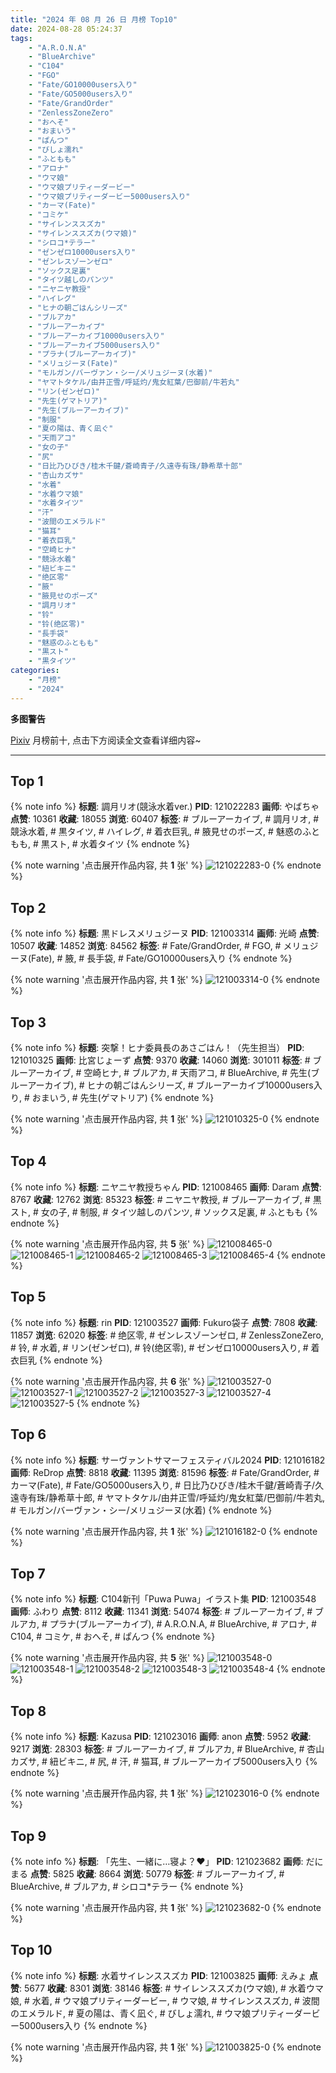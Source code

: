 ```yaml
---
title: "2024 年 08 月 26 日 月榜 Top10"
date: 2024-08-28 05:24:37
tags:
    - "A.R.O.N.A"
    - "BlueArchive"
    - "C104"
    - "FGO"
    - "Fate/GO10000users入り"
    - "Fate/GO5000users入り"
    - "Fate/GrandOrder"
    - "ZenlessZoneZero"
    - "おへそ"
    - "おまいう"
    - "ぱんつ"
    - "びしょ濡れ"
    - "ふともも"
    - "アロナ"
    - "ウマ娘"
    - "ウマ娘プリティーダービー"
    - "ウマ娘プリティーダービー5000users入り"
    - "カーマ(Fate)"
    - "コミケ"
    - "サイレンススズカ"
    - "サイレンススズカ(ウマ娘)"
    - "シロコ*テラー"
    - "ゼンゼロ10000users入り"
    - "ゼンレスゾーンゼロ"
    - "ソックス足裏"
    - "タイツ越しのパンツ"
    - "ニヤニヤ教授"
    - "ハイレグ"
    - "ヒナの朝ごはんシリーズ"
    - "ブルアカ"
    - "ブルーアーカイブ"
    - "ブルーアーカイブ10000users入り"
    - "ブルーアーカイブ5000users入り"
    - "プラナ(ブルーアーカイブ)"
    - "メリュジーヌ(Fate)"
    - "モルガン/バーヴァン・シー/メリュジーヌ(水着)"
    - "ヤマトタケル/由井正雪/呼延灼/鬼女紅葉/巴御前/牛若丸"
    - "リン(ゼンゼロ)"
    - "先生(ゲマトリア)"
    - "先生(ブルーアーカイブ)"
    - "制服"
    - "夏の陽は、青く凪ぐ"
    - "天雨アコ"
    - "女の子"
    - "尻"
    - "日比乃ひびき/桂木千鍵/蒼崎青子/久遠寺有珠/静希草十郎"
    - "杏山カズサ"
    - "水着"
    - "水着ウマ娘"
    - "水着タイツ"
    - "汗"
    - "波間のエメラルド"
    - "猫耳"
    - "着衣巨乳"
    - "空崎ヒナ"
    - "競泳水着"
    - "紐ビキニ"
    - "绝区零"
    - "腋"
    - "腋見せのポーズ"
    - "調月リオ"
    - "铃"
    - "铃(绝区零)"
    - "長手袋"
    - "魅惑のふともも"
    - "黒スト"
    - "黒タイツ"
categories:
    - "月榜"
    - "2024"
---
```


<i class="fa fa-triangle-exclamation"></i>**多图警告**<i class="fa fa-triangle-exclamation"></i>

[Pixiv](https://www.pixiv.net/) 月榜前十, 点击下方阅读全文查看详细内容~

<!-- more -->

---

## Top 1

{% note info %}
**标题**: 調月リオ(競泳水着ver.)
**PID**: 121022283 **画师**: やばちゃ
**点赞**: 10361 **收藏**: 18055 **浏览**: 60407
**标签**: # ブルーアーカイブ, # 調月リオ, # 競泳水着, # 黒タイツ, # ハイレグ, # 着衣巨乳, # 腋見せのポーズ, # 魅惑のふともも, # 黒スト, # 水着タイツ
{% endnote %}

{% note warning '点击展开作品内容, 共 **1** 张' %}
![121022283-0](https://i.pixiv.re/img-original/img/2024/07/30/19/01/03/121022283_p0.png)
{% endnote %}

## Top 2

{% note info %}
**标题**: 黒ドレスメリュジーヌ
**PID**: 121003314 **画师**: 光崎
**点赞**: 10507 **收藏**: 14852 **浏览**: 84562
**标签**: # Fate/GrandOrder, # FGO, # メリュジーヌ(Fate), # 腋, # 長手袋, # Fate/GO10000users入り
{% endnote %}

{% note warning '点击展开作品内容, 共 **1** 张' %}
![121003314-0](https://i.pixiv.re/img-original/img/2024/07/30/00/00/31/121003314_p0.png)
{% endnote %}

## Top 3

{% note info %}
**标题**: 突撃！ヒナ委員長のあさごはん！（先生担当）
**PID**: 121010325 **画师**: 比宮じょーず
**点赞**: 9370 **收藏**: 14060 **浏览**: 301011
**标签**: # ブルーアーカイブ, # 空崎ヒナ, # ブルアカ, # 天雨アコ, # BlueArchive, # 先生(ブルーアーカイブ), # ヒナの朝ごはんシリーズ, # ブルーアーカイブ10000users入り, # おまいう, # 先生(ゲマトリア)
{% endnote %}

{% note warning '点击展开作品内容, 共 **1** 张' %}
![121010325-0](https://i.pixiv.re/img-original/img/2024/07/30/06/55/49/121010325_p0.png)
{% endnote %}

## Top 4

{% note info %}
**标题**: ニヤニヤ教授ちゃん
**PID**: 121008465 **画师**: Daram
**点赞**: 8767 **收藏**: 12762 **浏览**: 85323
**标签**: # ニヤニヤ教授, # ブルーアーカイブ, # 黒スト, # 女の子, # 制服, # タイツ越しのパンツ, # ソックス足裏, # ふともも
{% endnote %}

{% note warning '点击展开作品内容, 共 **5** 张' %}
![121008465-0](https://i.pixiv.re/img-original/img/2024/07/31/03/25/35/121008465_p0.jpg)
![121008465-1](https://i.pixiv.re/img-original/img/2024/07/31/03/25/35/121008465_p1.jpg)
![121008465-2](https://i.pixiv.re/img-original/img/2024/07/31/03/25/35/121008465_p2.jpg)
![121008465-3](https://i.pixiv.re/img-original/img/2024/07/31/03/25/35/121008465_p3.jpg)
![121008465-4](https://i.pixiv.re/img-original/img/2024/07/31/03/25/35/121008465_p4.jpg)
{% endnote %}

## Top 5

{% note info %}
**标题**: rin
**PID**: 121003527 **画师**: Fukuro袋子
**点赞**: 7808 **收藏**: 11857 **浏览**: 62020
**标签**: # 绝区零, # ゼンレスゾーンゼロ, # ZenlessZoneZero, # 铃, # 水着, # リン(ゼンゼロ), # 铃(绝区零), # ゼンゼロ10000users入り, # 着衣巨乳
{% endnote %}

{% note warning '点击展开作品内容, 共 **6** 张' %}
![121003527-0](https://i.pixiv.re/img-original/img/2024/07/30/00/02/03/121003527_p0.jpg)
![121003527-1](https://i.pixiv.re/img-original/img/2024/07/30/00/02/03/121003527_p1.jpg)
![121003527-2](https://i.pixiv.re/img-original/img/2024/07/30/00/02/03/121003527_p2.jpg)
![121003527-3](https://i.pixiv.re/img-original/img/2024/07/30/00/02/03/121003527_p3.jpg)
![121003527-4](https://i.pixiv.re/img-original/img/2024/07/30/00/02/03/121003527_p4.jpg)
![121003527-5](https://i.pixiv.re/img-original/img/2024/07/30/00/02/03/121003527_p5.jpg)
{% endnote %}

## Top 6

{% note info %}
**标题**: サーヴァントサマーフェスティバル2024
**PID**: 121016182 **画师**: ReDrop
**点赞**: 8818 **收藏**: 11395 **浏览**: 81596
**标签**: # Fate/GrandOrder, # カーマ(Fate), # Fate/GO5000users入り, # 日比乃ひびき/桂木千鍵/蒼崎青子/久遠寺有珠/静希草十郎, # ヤマトタケル/由井正雪/呼延灼/鬼女紅葉/巴御前/牛若丸, # モルガン/バーヴァン・シー/メリュジーヌ(水着)
{% endnote %}

{% note warning '点击展开作品内容, 共 **1** 张' %}
![121016182-0](https://i.pixiv.re/img-original/img/2024/07/30/13/52/26/121016182_p0.jpg)
{% endnote %}

## Top 7

{% note info %}
**标题**: C104新刊「Puwa Puwa」イラスト集
**PID**: 121003548 **画师**: ふわり
**点赞**: 8112 **收藏**: 11341 **浏览**: 54074
**标签**: # ブルーアーカイブ, # ブルアカ, # プラナ(ブルーアーカイブ), # A.R.O.N.A, # BlueArchive, # アロナ, # C104, # コミケ, # おへそ, # ぱんつ
{% endnote %}

{% note warning '点击展开作品内容, 共 **5** 张' %}
![121003548-0](https://i.pixiv.re/img-original/img/2024/07/30/00/02/20/121003548_p0.jpg)
![121003548-1](https://i.pixiv.re/img-original/img/2024/07/30/00/02/20/121003548_p1.jpg)
![121003548-2](https://i.pixiv.re/img-original/img/2024/07/30/00/02/20/121003548_p2.jpg)
![121003548-3](https://i.pixiv.re/img-original/img/2024/07/30/00/02/20/121003548_p3.jpg)
![121003548-4](https://i.pixiv.re/img-original/img/2024/07/30/00/02/20/121003548_p4.jpg)
{% endnote %}

## Top 8

{% note info %}
**标题**: Kazusa
**PID**: 121023016 **画师**: anon
**点赞**: 5952 **收藏**: 9217 **浏览**: 28303
**标签**: # ブルーアーカイブ, # ブルアカ, # BlueArchive, # 杏山カズサ, # 紐ビキニ, # 尻, # 汗, # 猫耳, # ブルーアーカイブ5000users入り
{% endnote %}

{% note warning '点击展开作品内容, 共 **1** 张' %}
![121023016-0](https://i.pixiv.re/img-original/img/2024/07/30/19/33/40/121023016_p0.jpg)
{% endnote %}

## Top 9

{% note info %}
**标题**: 「先生、一緒に…寝よ？❤」
**PID**: 121023682 **画师**: だにまる
**点赞**: 5825 **收藏**: 8664 **浏览**: 50779
**标签**: # ブルーアーカイブ, # BlueArchive, # ブルアカ, # シロコ*テラー
{% endnote %}

{% note warning '点击展开作品内容, 共 **1** 张' %}
![121023682-0](https://i.pixiv.re/img-original/img/2024/07/30/20/00/12/121023682_p0.jpg)
{% endnote %}

## Top 10

{% note info %}
**标题**: 水着サイレンススズカ
**PID**: 121003825 **画师**: えみょ
**点赞**: 5677 **收藏**: 8301 **浏览**: 38146
**标签**: # サイレンススズカ(ウマ娘), # 水着ウマ娘, # 水着, # ウマ娘プリティーダービー, # ウマ娘, # サイレンススズカ, # 波間のエメラルド, # 夏の陽は、青く凪ぐ, # びしょ濡れ, # ウマ娘プリティーダービー5000users入り
{% endnote %}

{% note warning '点击展开作品内容, 共 **1** 张' %}
![121003825-0](https://i.pixiv.re/img-original/img/2024/07/30/00/07/33/121003825_p0.jpg)
{% endnote %}
